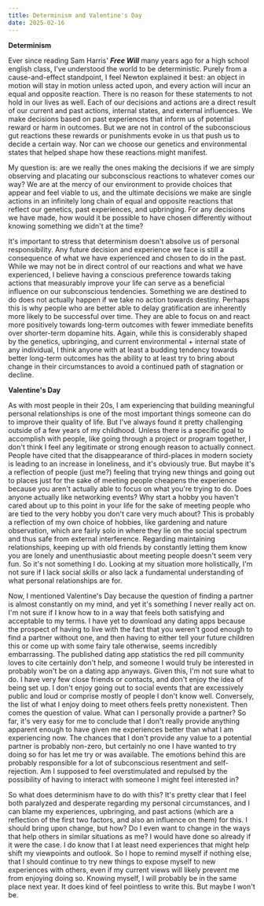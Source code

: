```yaml
---
title: Determinism and Valentine's Day
date: 2025-02-16
---
```


**Determinism**

Ever since reading Sam Harris' _**Free Will**_ many years ago for a high school english class, I've understood the world to be deterministic. Purely from a cause-and-effect standpoint, I feel Newton explained it best: an object in motion will stay in motion unless acted upon, and every action will incur an equal and opposite reaction. There is no reason for these statements to not hold in our lives as well. Each of our decisions and actions are a direct result of our current and past actions, internal states, and external influences. We make decisions based on past experiences that inform us of potential reward or harm in outcomes. But we are not in control of the subconscious gut reactions these rewards or punishments evoke in us that push us to decide a certain way. Nor can we choose our genetics and environmental states that helped shape how these reactions might manifest. 


My question is: are we really the ones making the decisions if we are simply observing and placating our subconscious reactions to whatever comes our way? We are at the mercy of our environment to provide choices that appear and feel viable to us, and the ultimate decisions we make are single actions in an infinitely long chain of equal and opposite reactions that reflect our genetics, past experiences, and upbringing. For any decisions we have made, how would it be possible to have chosen differently without knowing something we didn't at the time?


It's important to stress that determinism doesn't absolve us of personal responsibility. Any future decision and experience we face is still a consequence of what we have experienced and chosen to do in the past. While we may not be in direct control of our reactions and what we have experienced, I believe having a conscious preference towards taking actions that measurably improve your life can serve as a beneficial influence on our subconscious tendencies. Something we are destined to do does not actually happen if we take no action towards destiny. Perhaps this is why people who are better able to delay gratification are inherently more likely to be successful over time. They are able to focus on and react more positively towards long-term outcomes with fewer immediate benefits over shorter-term dopamine hits. Again, while this is considerably shaped by the genetics, upbringing, and current environmental + internal state of any individual, I think anyone with at least a budding tendency towards better long-term outcomes has the ability to at least try to bring about change in their circumstances to avoid a continued path of stagnation or decline.


**Valentine's Day**

As with most people in their 20s, I am experiencing that building meaningful personal relationships is one of the most important things someone can do to improve their quality of life. But I've always found it pretty challenging outside of a few years of my childhood. Unless there is a specific goal to accomplish with people, like going through a project or program together, I don't think I feel any legitimate or strong enough reason to actually connect. People have cited that the disappearance of third-places in modern society is leading to an increase in loneliness, and it's obviously true. But maybe it's a reflection of people (just me?) feeling that trying new things and going out to places just for the sake of meeting people cheapens the experience because you aren't actually able to focus on what you're trying to do. Does anyone actually like networking events? Why start a hobby you haven't cared about up to this point in your life for the sake of meeting people who are tied to the very hobby you don't care very much about? This is probably a reflection of my own choice of hobbies, like gardening and nature observation, which are fairly solo in where they lie on the social spectrum and thus safe from external interference. Regarding maintaining relationships, keeping up with old friends by constantly letting them know you are lonely and unenthusiastic about meeting people doesn't seem very fun. So it's not something I do. Looking at my situation more holistically, I'm not sure if I lack social skills or also lack a fundamental understanding of what personal relationships are for.


Now, I mentioned Valentine's Day because the question of finding a partner is almost constantly on my mind, and yet it's something I never really act on. I'm not sure if I know how to in a way that feels both satisfying and acceptable to my terms. I have yet to download any dating apps because the prospect of having to live with the fact that you weren't good enough to find a partner without one, and then having to either tell your future children this or come up with some fairy tale otherwise, seems incredibly embarrassing. The published dating app statistics the red pill community loves to cite certainly don't help, and someone I would truly be interested in probably won't be on a dating app anyways. Given this, I'm not sure what to do. I have very few close friends or contacts, and don't enjoy the idea of being set up. I don't enjoy going out to social events that are excessively public and loud or comprise mostly of people I don't know well. Conversely, the list of what I enjoy doing to meet others feels pretty nonexistent. Then comes the question of value. What can I personally provide a partner? So far, it's very easy for me to conclude that I don't really provide anything apparent enough to have given me experiences better than what I am experiencing now. The chances that I don't provide any value to a potential partner is probably non-zero, but certainly no one I have wanted to try doing so for has let me try or was available. The emotions behind this are probably responsible for a lot of subconscious resentment and self-rejection. Am I supposed to feel overstimulated and repulsed by the possibility of having to interact with someone I might feel interested in?


So what does determinism have to do with this? It's pretty clear that I feel both paralyzed and desperate regarding my personal circumstances, and I can blame my experiences, upbringing, and past actions (which are a reflection of the first two factors, and also an influence on them) for this. I should bring upon change, but how? Do I even want to change in the ways that help others in similar situations as me? I would have done so already if it were the case. I do know that I at least need experiences that might help shift my viewpoints and outlook. So I hope to remind myself if nothing else, that I should continue to try new things to expose myself to new experiences with others, even if my current views will likely prevent me from enjoying doing so. Knowing myself, I will probably be in the same place next year. It does kind of feel pointless to write this. But maybe I won't be. 

